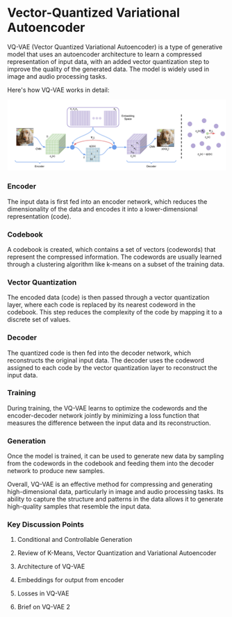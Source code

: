 # Vector-Quantized Variational Autoencoder

VQ-VAE (Vector Quantized Variational Autoencoder) is a type of generative model that uses an autoencoder architecture to learn a compressed representation of input data, with an added vector quantization step to improve the quality of the generated data. The model is widely used in image and audio processing tasks.

Here's how VQ-VAE works in detail:

![VQVAE](assets/architecture.png)

### Encoder 

The input data is first fed into an encoder network, which reduces the dimensionality of the data and encodes it into a lower-dimensional representation (code).

### Codebook

A codebook is created, which contains a set of vectors (codewords) that represent the compressed information. The codewords are usually learned through a clustering algorithm like k-means on a subset of the training data.

### Vector Quantization

The encoded data (code) is then passed through a vector quantization layer, where each code is replaced by its nearest codeword in the codebook. This step reduces the complexity of the code by mapping it to a discrete set of values.

### Decoder

The quantized code is then fed into the decoder network, which reconstructs the original input data. The decoder uses the codeword assigned to each code by the vector quantization layer to reconstruct the input data.

### Training

During training, the VQ-VAE learns to optimize the codewords and the encoder-decoder network jointly by minimizing a loss function that measures the difference between the input data and its reconstruction.

### Generation

Once the model is trained, it can be used to generate new data by sampling from the codewords in the codebook and feeding them into the decoder network to produce new samples.

Overall, VQ-VAE is an effective method for compressing and generating high-dimensional data, particularly in image and audio processing tasks. Its ability to capture the structure and patterns in the data allows it to generate high-quality samples that resemble the input data.

### Key Discussion Points

1. Conditional and Controllable Generation

2. Review of K-Means, Vector Quantization and Variational Autoencoder

3. Architecture of VQ-VAE

4. Embeddings for output from encoder

5. Losses in VQ-VAE

6. Brief on VQ-VAE 2
